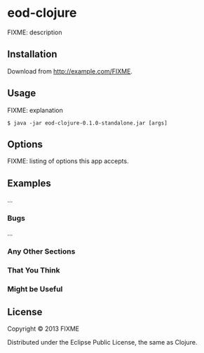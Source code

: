 # eod-clojure

FIXME: description

## Installation

Download from http://example.com/FIXME.

## Usage

FIXME: explanation

    $ java -jar eod-clojure-0.1.0-standalone.jar [args]

## Options

FIXME: listing of options this app accepts.

## Examples

...

### Bugs

...

### Any Other Sections
### That You Think
### Might be Useful

## License

Copyright © 2013 FIXME

Distributed under the Eclipse Public License, the same as Clojure.
